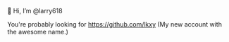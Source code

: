👋 Hi, I’m @larry618

You're probably looking for https://github.com/lkxy (My new account with the awesome name.)
